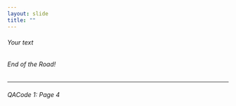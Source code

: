 ```yaml
---
layout: slide
title: ""
---
```

###### Your text
###### End of the Road!
---
###### QACode 1: Page 4
